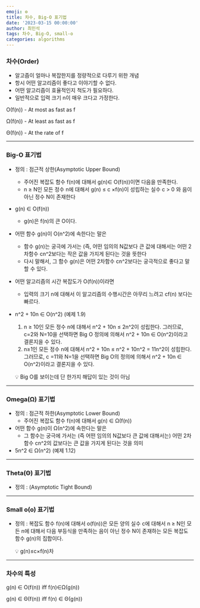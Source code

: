 ```yaml
---
emoji: ⚙️
title: 차수, Big-O 표기법
date: '2023-03-15 00:00:00'
author: 최민석
tags: 차수, Big-O, small-o
categories: algorithms
---
```

### 차수(Order)

- 알고즘이 얼마나 복잡한지를 정량적으로 다루기 위한 개념
- 항시 어떤 알고리즘이 좋다고 이야기할 수 없다.
- 어떤 알고리즘이 효율적인지 척도가 필요하다.
- 일반적으로 입력 크기 n이 매우 크다고 가정한다.

Ο(f(n)) - At most as fast as f

Ω(f(n)) - At least as fast as f

Θ(f(n)) - At the rate of f

---

### Big-O 표기법

- 정의 : 점근적 상한(Asymptotic Upper Bound)
  - 주어진 복잡도 함수 f(n)에 대해서 g(n)∈ O(f(n))이면 다음을 만족한다.
  - n ≥ N인 모든 정수 n에 대해서 g(n) ≤ c ×f(n)이 성립하는 실수 c > 0 와 음이 아닌 정수 N이 존재한다
- g(n) ∈ O(f(n))
  - g(n)은 f(n)의 큰 O이다.
- 어떤 함수 g(n)이 O(n^2)에 속한다는 말은
  - 함수 g(n)는 궁극에 가서는 (즉, 어떤 임의의 N값보다 큰 값에 대해서는 어떤 2차함수 cn^2보다는 작은 값을 가지게 된다는 것을 뜻한다
  - 다시 말해서, 그 함수 g(n)은 어떤 2차함수 cn^2보다는 궁극적으로 좋다고 말할 수 있다.
- 어떤 알고리즘의 시간 복잡도가 O(f(n))이라면
  - 입력의 크기 n에 대해서 이 알고리즘의 수행시간은 아무리 느려고 cf(n) 보다는 빠르다.
- n^2 + 10n ∈ O(n^2) (예제 1.9)
  1. n ≥ 10인 모든 정수 n에 대해서 n^2 + 10n ≤ 2n^2이 성립한다. 그러므로, c=2와 N=10을 선택하면 Big O 정의에 의해서 n^2 + 10n ∈ O(n^2)이라고 결론지을 수 있다.
  2. n≥1인 모든 정수 n에 대해서 n^2 + 10n ≤ n^2 + 10n^2 = 11n^2이 성힙한다. 그러므로, c =11와 N=1을 선택하면 Big O의 정의에 의해서 n^2 + 10n ∈ O(n^2)이라고 결론지을 수 있다.

    💡 Big O를 보이는데 단 한가지 해답이 있는 것이 아님



---

### Omega(Ω) 표기법

- 정의 : 점근적 하한(Asymptotic Lower Bound)
  - 주어진 복잡도 함수 f(n)에 대해서 g(n) ∈ Ω(f(n))
- 어떤 함수 g(n)이 Ω(n^2)에 속한다는 말은
  - 그 함수는 궁극에 가서는 (즉 어떤 임의의 N값보다 큰 값에 대해서는) 어떤 2차 함수 cn^2의 값보다는 큰 값을 가지게 된다는 것을 의미
- 5n^2 ∈ Ω(n^2) (예제 1.12)

---

### Theta(Θ) 표기법

- 정의 : (Asymptotic Tight Bound)

---

### Small o(o) 표기법

- 정의 : 복잡도 함수 f(n)에 대해서 o(f(n))은 모든 양의 실수 c에 대해서 n ≥ N인 모든 n에 대해서 다음 부등식을 만족하는 음이 아닌 정수 N이 존재하는 모든 복잡도 함수 g(n)의 집합이다.

    💡 g(n)≤c×f(n)차



---

### 차수의 특성

g(n) ∈ O(f(n))  iff f(n)∈Ω(g(n))

g(n) ∈ Θ(f(n))  iff f(n) ∈ Θ(g(n))
```toc
```
